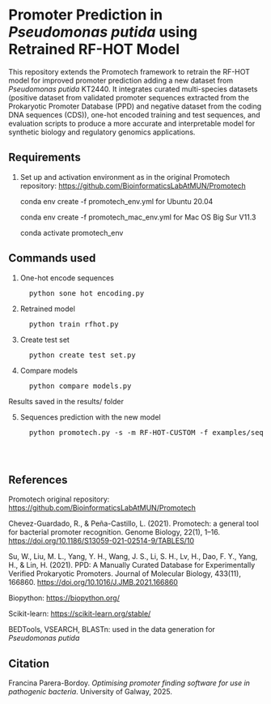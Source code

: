 # Promoter Prediction in *Pseudomonas putida* using Retrained RF-HOT Model

This repository extends the Promotech framework to retrain the RF-HOT model for improved promoter prediction adding a new dataset from *Pseudomonas putida* KT2440. It integrates curated multi-species datasets (positive dataset from validated promoter sequences extracted from the Prokaryotic Promoter Database (PPD) and negative dataset from the coding DNA sequences (CDS)), one-hot encoded training and test sequences, and evaluation scripts to produce a more accurate and interpretable model for synthetic biology and regulatory genomics applications.

## Requirements
1. Set up and activation environment as in the original Promotech repository: https://github.com/BioinformaticsLabAtMUN/Promotech

    conda env create -f promotech_env.yml for Ubuntu 20.04
   
    conda env create -f promotech_mac_env.yml for Mac OS Big Sur V11.3
   
    conda activate promotech_env

## Commands used
1. One-hot encode sequences
   
    <pre>  python sone_hot_encoding.py  </pre>

2. Retrained model
   
    <pre>  python train_rfhot.py  </pre>

3. Create test set
   
    <pre>  python create_test_set.py  </pre>

4. Compare models
   
    <pre>  python compare_models.py  </pre>

Results saved in the results/ folder

5. Sequences prediction with the new model

    <pre>  python promotech.py -s -m RF-HOT-CUSTOM -f examples/sequences/test.fasta -o results  <pre>

## References

Promotech original repository: https://github.com/BioinformaticsLabAtMUN/Promotech

Chevez-Guardado, R., & Peña-Castillo, L. (2021). Promotech: a general tool for bacterial promoter recognition. Genome Biology, 22(1), 1–16. https://doi.org/10.1186/S13059-021-02514-9/TABLES/10

Su, W., Liu, M. L., Yang, Y. H., Wang, J. S., Li, S. H., Lv, H., Dao, F. Y., Yang, H., & Lin, H. (2021). PPD: A Manually Curated Database for Experimentally Verified Prokaryotic Promoters. Journal of Molecular Biology, 433(11), 166860. https://doi.org/10.1016/J.JMB.2021.166860

Biopython: https://biopython.org/

Scikit-learn: https://scikit-learn.org/stable/

BEDTools, VSEARCH, BLASTn: used in the data generation for *Pseudomonas putida*

## Citation
Francina Parera-Bordoy. _Optimising promoter finding software for use in pathogenic bacteria_. University of Galway, 2025.


